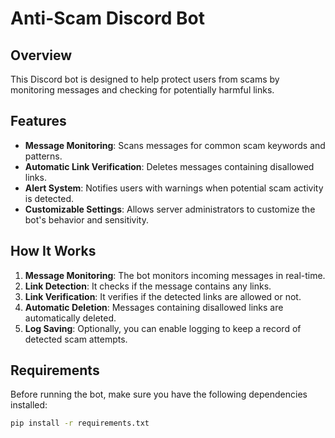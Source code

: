 # Anti-Scam Discord Bot

## Overview

This Discord bot is designed to help protect users from scams by monitoring messages and checking for potentially harmful links.

## Features

- **Message Monitoring**: Scans messages for common scam keywords and patterns.
- **Automatic Link Verification**: Deletes messages containing disallowed links.
- **Alert System**: Notifies users with warnings when potential scam activity is detected.
- **Customizable Settings**: Allows server administrators to customize the bot's behavior and sensitivity.

## How It Works

1. **Message Monitoring**: The bot monitors incoming messages in real-time.
2. **Link Detection**: It checks if the message contains any links.
3. **Link Verification**: It verifies if the detected links are allowed or not.
4. **Automatic Deletion**: Messages containing disallowed links are automatically deleted.
5. **Log Saving**: Optionally, you can enable logging to keep a record of detected scam attempts.

## Requirements

Before running the bot, make sure you have the following dependencies installed:

```bash
pip install -r requirements.txt
